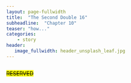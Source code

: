 ```yaml
---
layout: page-fullwidth
title:  "The Second Double 16"
subheadline:  "Chapter 10"
teaser: "how..."
categories:
    - story
header:
   image_fullwidth: header_unsplash_leaf.jpg
---
```


<!--more-->

<div class="row">
    <div class="medium-4 columns t30">
    <p><s><mark>RESERVED</mark></s></p>
    </div><!-- /.medium-4.columns -->
</div>
